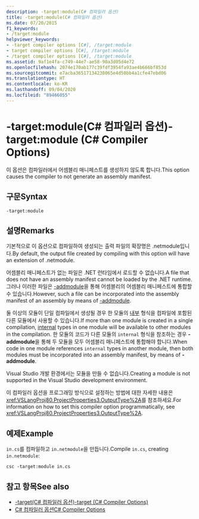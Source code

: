 ```yaml
---
description: -target:module(C# 컴파일러 옵션)
title: -target:module(C# 컴파일러 옵션)
ms.date: 07/20/2015
f1_keywords:
- /target:module
helpviewer_keywords:
- -target compiler options [C#], /target:module
- target compiler options [C#], /target:module
- /target compiler options [C#], /target:module
ms.assetid: 9af1e4fa-c749-44e7-ae58-90a3d05d4e72
ms.openlocfilehash: 2074e170ab177c39fdf3954fa93ae4b666bf853d
ms.sourcegitcommit: e7acba36517134238065e4d50bb4a1cfe47ebd06
ms.translationtype: HT
ms.contentlocale: ko-KR
ms.lasthandoff: 09/04/2020
ms.locfileid: "89466055"
---
```

# <a name="-targetmodule-c-compiler-options"></a><span data-ttu-id="b59cc-103">-target:module(C# 컴파일러 옵션)</span><span class="sxs-lookup"><span data-stu-id="b59cc-103">-target:module (C# Compiler Options)</span></span>
<span data-ttu-id="b59cc-104">이 옵션은 컴파일러에서 어셈블리 매니페스트를 생성하지 않도록 합니다.</span><span class="sxs-lookup"><span data-stu-id="b59cc-104">This option causes the compiler to not generate an assembly manifest.</span></span>  
  
## <a name="syntax"></a><span data-ttu-id="b59cc-105">구문</span><span class="sxs-lookup"><span data-stu-id="b59cc-105">Syntax</span></span>  
  
```console  
-target:module  
```  
  
## <a name="remarks"></a><span data-ttu-id="b59cc-106">설명</span><span class="sxs-lookup"><span data-stu-id="b59cc-106">Remarks</span></span>  
 <span data-ttu-id="b59cc-107">기본적으로 이 옵션으로 컴파일하여 생성되는 출력 파일의 확장명은 .netmodule입니다.</span><span class="sxs-lookup"><span data-stu-id="b59cc-107">By default, the output file created by compiling with this option will have an extension of .netmodule.</span></span>  
  
 <span data-ttu-id="b59cc-108">어셈블리 매니페스트가 없는 파일은 .NET 런타임에서 로드할 수 없습니다.</span><span class="sxs-lookup"><span data-stu-id="b59cc-108">A file that does not have an assembly manifest cannot be loaded by the .NET runtime.</span></span> <span data-ttu-id="b59cc-109">그러나 이러한 파일은 [-addmodule](./addmodule-compiler-option.md)을 통해 어셈블리의 어셈블리 매니페스트에 통합할 수 있습니다.</span><span class="sxs-lookup"><span data-stu-id="b59cc-109">However, such a file can be incorporated into the assembly manifest of an assembly by means of [-addmodule](./addmodule-compiler-option.md).</span></span>  
  
 <span data-ttu-id="b59cc-110">둘 이상의 모듈이 단일 컴파일에서 생성될 경우 한 모듈의 [내부](../keywords/internal.md) 형식을 컴파일에 포함된 다른 모듈에서 사용할 수 있습니다.</span><span class="sxs-lookup"><span data-stu-id="b59cc-110">If more than one module is created in a single compilation, [internal](../keywords/internal.md) types in one module will be available to other modules in the compilation.</span></span> <span data-ttu-id="b59cc-111">한 모듈의 코드가 다른 모듈의 `internal` 형식을 참조하는 경우 **-addmodule**을 통해 두 모듈을 모두 어셈블리 매니페스트에 통합해야 합니다.</span><span class="sxs-lookup"><span data-stu-id="b59cc-111">When code in one module references `internal` types in another module, then both modules must be incorporated into an assembly manifest, by means of **-addmodule**.</span></span>  
  
 <span data-ttu-id="b59cc-112">Visual Studio 개발 환경에서는 모듈을 만들 수 없습니다.</span><span class="sxs-lookup"><span data-stu-id="b59cc-112">Creating a module is not supported in the Visual Studio development environment.</span></span>  
  
 <span data-ttu-id="b59cc-113">이 컴파일러 옵션을 프로그래밍 방식으로 설정하는 방법에 대한 자세한 내용은 <xref:VSLangProj80.ProjectProperties3.OutputType%2A>를 참조하세요.</span><span class="sxs-lookup"><span data-stu-id="b59cc-113">For information on how to set this compiler option programmatically, see <xref:VSLangProj80.ProjectProperties3.OutputType%2A>.</span></span>  
  
## <a name="example"></a><span data-ttu-id="b59cc-114">예제</span><span class="sxs-lookup"><span data-stu-id="b59cc-114">Example</span></span>  
 <span data-ttu-id="b59cc-115">`in.cs`를 컴파일하고 `in.netmodule`을 만듭니다.</span><span class="sxs-lookup"><span data-stu-id="b59cc-115">Compile `in.cs`, creating `in.netmodule`:</span></span>  
  
```console  
csc -target:module in.cs  
```  
  
## <a name="see-also"></a><span data-ttu-id="b59cc-116">참고 항목</span><span class="sxs-lookup"><span data-stu-id="b59cc-116">See also</span></span>

- [<span data-ttu-id="b59cc-117">-target(C# 컴파일러 옵션)</span><span class="sxs-lookup"><span data-stu-id="b59cc-117">-target (C# Compiler Options)</span></span>](./target-compiler-option.md)
- [<span data-ttu-id="b59cc-118">C# 컴파일러 옵션</span><span class="sxs-lookup"><span data-stu-id="b59cc-118">C# Compiler Options</span></span>](./index.md)
